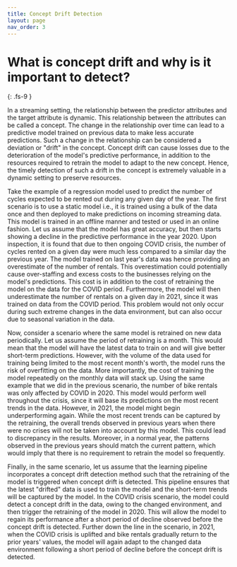 ```yaml
---
title: Concept Drift Detection
layout: page
nav_order: 3
---
```


# What is concept drift and why is it important to detect?
{: .fs-9 }

In a streaming setting, the relationship between the predictor attributes and the target attribute is dynamic. This relationship between the attributes can be called a concept. The change in the relationship over time can lead to a predictive model trained on previous data to make less accurate predictions. Such a change in the relationship can be considered a deviation or "drift" in the concept. Concept drift can cause losses due to the deterioration of the model's predictive performance, in addition to the resources required to retrain the model to adapt to the new concept. Hence, the timely detection of such a drift in the concept is extremely valuable in a dynamic setting to preserve resources.

Take the example of a regression model used to predict the number of cycles expected to be rented out during any given day of the year. The first scenario is to use a static model i.e., it is trained using a bulk of the data once and then deployed to make predictions on incoming streaming data. This model is trained in an offline manner and tested or used in an online fashion. Let us assume that the model has great accuracy, but then starts showing a decline in the predictive performance in the year 2020. Upon inspection, it is found that due to then ongoing COVID crisis, the number of cycles rented on a given day were much less compared to a similar day the previous year. The model trained on last year's data was hence providing an overestimate of the number of rentals. This overestimation could potentially cause over-staffing and excess costs to the businesses relying on the model's predictions. This cost is in addition to the cost of retraining the model on the data for the COVID period. Furthermore, the model will then underestimate the number of rentals on a given day in 2021, since it was trained on data from the COVID period. This problem would not only occur during such extreme changes in the data environment, but can also occur due to seasonal variation in the data.

Now, consider a scenario where the same model is retrained on new data periodically. Let us assume the period of retraining is a month. This would mean that the model will have the latest data to train on and will give better short-term predictions. However, with the volume of the data used for training being limited to the most recent month's worth, the model runs the risk of overfitting on the data. More importantly, the cost of training the model repeatedly on the monthly data will stack up. Using the same example that we did in the previous scenario, the number of bike rentals was only affected by COVID in 2020. This model would perform well throughout the crisis, since it will base its predictions on the most recent trends in the data. However, in 2021, the model might begin underperforming again. While the most recent trends can be captured by the retraining, the overall trends observed in previous years when there were no crises will not be taken into account by this model. This could lead to discrepancy in the results. Moreover, in a normal year, the patterns observed in the previous years should match the current pattern, which would imply that there is no requirement to retrain the model so frequently.

Finally, in the same scenario, let us assume that the learning pipeline incorporates a concept drift detection method such that the retraining of the model is triggered when concept drift is detected. This pipeline ensures that the latest "drifted" data is used to train the model and the short-term trends will be captured by the model. In the COVID crisis scenario, the model could detect a concept drift in the data, owing to the changed environment, and then trigger the retraining of the model in 2020. This will allow the model to regain its performance after a short period of decline observed before the concept drift is detected. Further down the line in the scenario, in 2021, when the COVID crisis is uplifted and bike rentals gradually return to the prior years' values, the model will again adapt to the changed data environment following a short period of decline before the concept drift is detected.